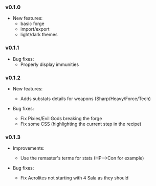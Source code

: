 ### v0.1.0

- New features:
  - basic forge
  - import/export
  - light/dark themes

### v0.1.1

- Bug fixes:
  - Properly display immunities
    
### v0.1.2

- New features:
  - Adds substats details for weapons (Sharp/Heavy/Force/Tech)

- Bug fixes:
  - Fix Pixies/Evil Gods breaking the forge
  - Fix some CSS (highlighting the current step in the recipe)

### v0.1.3

- Improvements:
  - Use the remaster's terms for stats (HP-->Con for example)

- Bug fixes:
  - Fix Aerolites not starting with 4 Sala as they should
